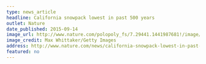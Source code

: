 ```yaml
---
type: news_article
headline: California snowpack lowest in past 500 years
outlet: Nature
date_published: 2015-09-14
image_url: http://www.nature.com/polopoly_fs/7.29441.1441987681!/image/1.18345_900px.jpg_gen/derivatives/landscape_630/1.18345_900px.jpg
image_credit: Max Whittaker/Getty Images
address: http://www.nature.com/news/california-snowpack-lowest-in-past-500-years-1.18345
featured: no
---
```

